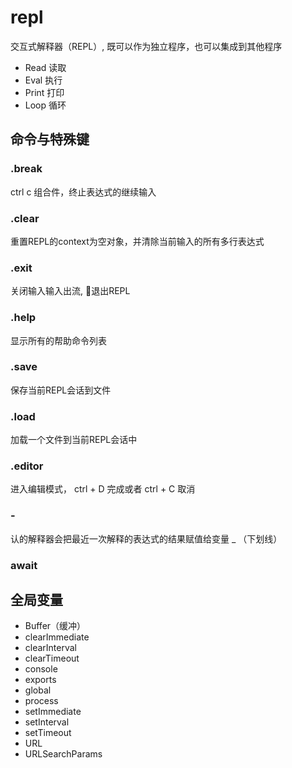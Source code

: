 # repl

交互式解释器（REPL）, 既可以作为独立程序，也可以集成到其他程序

* Read 读取
* Eval 执行
* Print 打印
* Loop 循环

## 命令与特殊键

### .break

ctrl c 组合件，终止表达式的继续输入

### .clear

重置REPL的context为空对象，并清除当前输入的所有多行表达式

### .exit

关闭输入输入出流, 退出REPL

### .help

显示所有的帮助命令列表

### .save

保存当前REPL会话到文件

### .load

加载一个文件到当前REPL会话中

### .editor

进入编辑模式， ctrl + D 完成或者 ctrl + C 取消

### -

认的解释器会把最近一次解释的表达式的结果赋值给变量 _ （下划线）

### await

## 全局变量

* Buffer（缓冲）
* clearImmediate
* clearInterval
* clearTimeout
* console
* exports
* global
* process
* setImmediate
* setInterval
* setTimeout
* URL
* URLSearchParams
